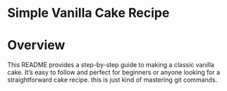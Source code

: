 # Simple Vanilla Cake Recipe
<h1>Overview</h1>
This README provides a step-by-step guide to making a classic vanilla cake. It’s easy to follow and perfect for beginners or anyone looking for a straightforward cake recipe.
this is just kind of mastering git commands.
